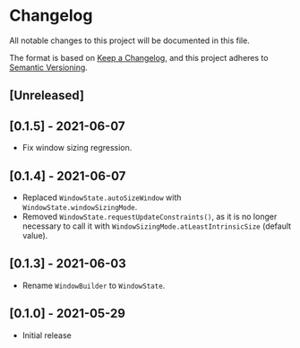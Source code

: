 # Changelog

All notable changes to this project will be documented in this file.

The format is based on [Keep a Changelog](https://keepachangelog.com/en/1.0.0/),
and this project adheres to [Semantic Versioning](https://semver.org/spec/v2.0.0.html).

## [Unreleased]

## [0.1.5] - 2021-06-07

- Fix window sizing regression.

## [0.1.4] - 2021-06-07

- Replaced `WindowState.autoSizeWindow` with `WindowState.windowSizingMode`.
- Removed `WindowState.requestUpdateConstraints()`, as it is no longer necessary to call it with `WindowSizingMode.atLeastIntrinsicSize` (default value).

## [0.1.3] - 2021-06-03

- Rename `WindowBuilder` to `WindowState`.

## [0.1.0] - 2021-05-29

- Initial release


